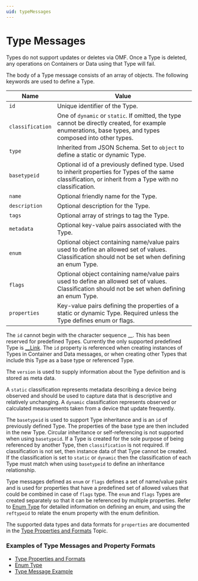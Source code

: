 ```yaml
---
uid: typeMessages
---
```


# Type Messages


Types do not support updates or deletes via OMF. 
Once a Type is deleted, any operations on Containers or Data using that Type will fail.

The body of a Type message consists of an array of objects. The following keywords are used to define a Type.

| Name | Value |
| --- | --- |
| `id` | Unique identifier of the Type. |
| `classification` | One of `dynamic` or `static`. If omitted, the type cannot be directly created, for example enumerations, base types, and types composed into other types. |
| `type` | Inherited from JSON Schema. Set to `object` to define a static or dynamic Type. |
| `basetypeid` | Optional id of a previously defined type. Used to inherit properties for Types of the same classification, or inherit from a Type with no classification. |
| `name` | Optional friendly name for the Type. |
| `description` | Optional description for the Type. |
| `tags` | Optional array of strings to tag the Type. |
| `metadata` | Optional key-value pairs associated with the Type. |
| `enum` | Optional object containing name/value pairs used to define an allowed set of values. Classification should not be set when defining an enum Type. |
| `flags` | Optional object containing name/value pairs used to define an allowed set of values. Classification should not be set when defining an enum Type. |
| `properties` | Key-value pairs defining the properties of a static or dynamic Type. Required unless the Type defines enum or flags. |

The `id` cannot begin with the character sequence __. This has been reserved for predefined Types. Currently the only supported predefined Type 
is [__Link](xref:linkType). The `id` property is referenced when creating instances of Types in Container and Data messages, or when 
creating other Types that include this Type as a base type or referenced Type.

The `version` is used to supply information about the Type definition and is stored as meta data. 

A `static` classification represents metadata describing a device being observed and should be used to capture data that is descriptive and
relatively unchanging. A `dynamic` classification represents observed or calculated measurements taken from a device that update frequently. 

The `basetypeid` is used to support Type inheritance and is an `id` of previously defined Type. The properties of the base type are then included in the new Type. Circular inheritance or self-referencing is not supported when using `basetypeid`. 
If a Type is created for the sole purpose of being referenced by another Type, then `classification` is not required. If classification is not set, then instance data of that Type cannot be created.
If the classification is set to `static` or `dynamic` then the classification of each Type must match when using `basetypeid` to define an inheritance relationship.

Type messages defined as `enum` or `flags` defines a set of name/value pairs and is used for properties that have a predefined set of allowed values that could be combined in case of `flags` type. 
The `enum` and `flags` Types are created separately so that it can be referenced by multiple properties. Refer to [Enum Type](xref:enumType) for detailed information on defining an enum, and using the `reftypeid` to relate the enum property with the enum definition.

The supported data types and data formats for `properties` are documented in the [Type Properties and Formats](xref:typePropertiesAndFormats) Topic. 

### Examples of Type Messages and Property Formats

   - [Type Properties and Formats](xref:typePropertiesAndFormats)
   - [Enum Type](xref:enumType)
   - [Type Message Example](xref:typeExample)
